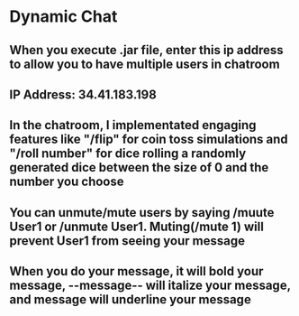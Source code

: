 # Dynamic Chat
## When you execute .jar file, enter this ip address to allow you to have multiple users in chatroom
## IP Address: 34.41.183.198
## In the chatroom, I implementated engaging features like "/flip" for coin toss simulations and "/roll number" for dice rolling a randomly generated dice between the size of 0 and the number you choose
## You can unmute/mute users by saying /muute User1 or /unmute User1. Muting(/mute 1) will prevent User1 from seeing your message
## When you do **your message**, it will bold your message, --message-- will italize your message, and __message__  will underline your message
